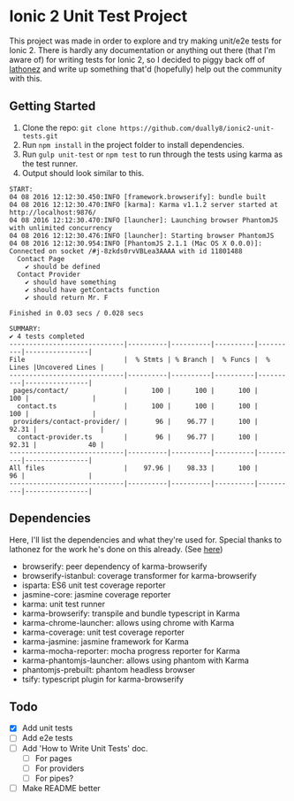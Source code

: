 # Ionic 2 Unit Test Project

This project was made in order to explore and try making unit/e2e tests for Ionic 2.  There is hardly any documentation or anything out there (that I'm aware of) for writing tests for Ionic 2, so I decided to piggy back off of [lathonez](https://github.com/lathonez) and write up something that'd (hopefully) help out the community with this.

## Getting Started

1. Clone the repo: `git clone https://github.com/dually8/ionic2-unit-tests.git`
2. Run `npm install` in the project folder to install dependencies.
3. Run `gulp unit-test` or `npm test` to run through the tests using karma as the test runner.
4. Output should look similar to this.
```
START:
04 08 2016 12:12:30.450:INFO [framework.browserify]: bundle built
04 08 2016 12:12:30.470:INFO [karma]: Karma v1.1.2 server started at http://localhost:9876/
04 08 2016 12:12:30.470:INFO [launcher]: Launching browser PhantomJS with unlimited concurrency
04 08 2016 12:12:30.476:INFO [launcher]: Starting browser PhantomJS
04 08 2016 12:12:30.954:INFO [PhantomJS 2.1.1 (Mac OS X 0.0.0)]: Connected on socket /#j-8zkds0rvVBLea3AAAA with id 11801488
  Contact Page
    ✔ should be defined
  Contact Provider
    ✔ should have something
    ✔ should have getContacts function
    ✔ should return Mr. F

Finished in 0.03 secs / 0.028 secs

SUMMARY:
✔ 4 tests completed
-----------------------------|----------|----------|----------|----------|----------------|
File                         |  % Stmts | % Branch |  % Funcs |  % Lines |Uncovered Lines |
-----------------------------|----------|----------|----------|----------|----------------|
 pages/contact/              |      100 |      100 |      100 |      100 |                |
  contact.ts                 |      100 |      100 |      100 |      100 |                |
 providers/contact-provider/ |       96 |    96.77 |      100 |    92.31 |                |
  contact-provider.ts        |       96 |    96.77 |      100 |    92.31 |             40 |
-----------------------------|----------|----------|----------|----------|----------------|
All files                    |    97.96 |    98.33 |      100 |       96 |                |
-----------------------------|----------|----------|----------|----------|----------------|
```

## Dependencies

Here, I'll list the dependencies and what they're used for.  Special thanks to lathonez for the work he's done on this already. (See [here](https://github.com/lathonez/clicker))

- browserify: peer dependency of karma-browserify
- browserify-istanbul: coverage transformer for karma-browserify
- isparta: ES6 unit test coverage reporter
- jasmine-core: jasmine coverage reporter
- karma: unit test runner
- karma-browserify: transpile and bundle typescript in Karma
- karma-chrome-launcher: allows using chrome with Karma
- karma-coverage: unit test coverage reporter
- karma-jasmine: jasmine framework for Karma
- karma-mocha-reporter: mocha progress reporter for Karma
- karma-phantomjs-launcher: allows using phantom with Karma
- phantomjs-prebuilt: phantom headless browser
- tsify: typescript plugin for karma-browserify

## Todo
- [x] Add unit tests
- [ ] Add e2e tests
- [ ] Add 'How to Write Unit Tests' doc.
  - [ ] For pages
  - [ ] For providers
  - [ ] For pipes?
- [ ] Make README better
